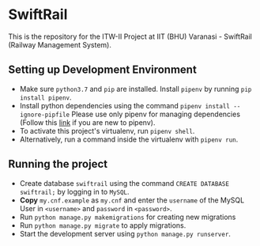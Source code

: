 # SwiftRail

This is the repository for the ITW-II Project at IIT (BHU) Varanasi - SwiftRail (Railway Management System).


## Setting up Development Environment

 - Make sure `python3.7` and `pip` are installed. Install `pipenv` by running `pip install pipenv`.
 - Install python dependencies using the command `pipenv install --ignore-pipfile` Please use only pipenv for managing dependencies (Follow this [link](https://realpython.com/pipenv-guide/) if you are new to pipenv).
 - To activate this project's virtualenv, run `pipenv shell`.
 - Alternatively, run a command inside the virtualenv with `pipenv run`.

## Running the project

 - Create database `swiftrail` using the command `CREATE DATABASE swiftrail;` by logging in to `MySQL`.
 - <b>Copy</b> `my.cnf.example` as `my.cnf` and enter the `username` of the MySQL User in `<username>` and `password` in `<password>`.
 - Run `python manage.py makemigrations` for creating new migrations
 - Run `python manage.py migrate` to apply migrations.
 - Start the development server using `python manage.py runserver`.


